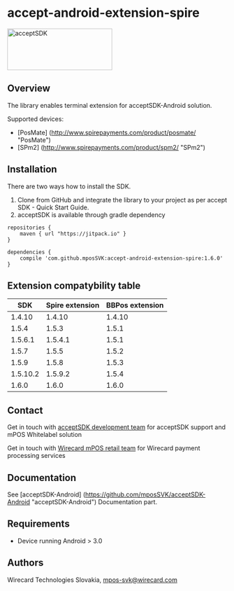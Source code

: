 # accept-android-extension-spire

<img src="https://raw.githubusercontent.com/mposSVK/acceptSDK/master/docs/logo.png" alt="acceptSDK" width=240 height=95>

## Overview
The library enables terminal extension for acceptSDK-Android solution. 

Supported devices:
  * [PosMate] (http://www.spirepayments.com/product/posmate/ "PosMate")
  * [SPm2] (http://www.spirepayments.com/product/spm2/ "SPm2")
 
## Installation
There are two ways how to install the SDK.

1. Clone from GitHub and integrate the library to your project as per accept SDK - Quick Start Guide.
2. acceptSDK is available through gradle dependency
```
repositories {
	maven { url "https://jitpack.io" }
}

dependencies {
	compile 'com.github.mposSVK:accept-android-extension-spire:1.6.0'
}
```

## Extension compatybility table
SDK|Spire extension|BBPos extension|
--------|--------|--------|
1.4.10|1.4.10|1.4.10|
1.5.4|1.5.3|1.5.1|
1.5.6.1|1.5.4.1|1.5.1|
1.5.7|1.5.5|1.5.2|
1.5.9|1.5.8|1.5.3|
1.5.10.2|1.5.9.2|1.5.4|
1.6.0|1.6.0|1.6.0|

## Contact
Get in touch with [acceptSDK development team](mailto://mpos-svk@wirecard.com "acceptSDK") for acceptSDK support and mPOS Whitelabel solution

Get in touch with [Wirecard mPOS retail team](mailto://retail.mpos@wirecard.com  "mpos Retails") for Wirecard payment processing services

## Documentation
See [acceptSDK-Android] (https://github.com/mposSVK/acceptSDK-Android "acceptSDK-Android") Documentation part.

## Requirements
* Device running Android > 3.0

## Authors

   Wirecard Technologies Slovakia,  mpos-svk@wirecard.com 
   
